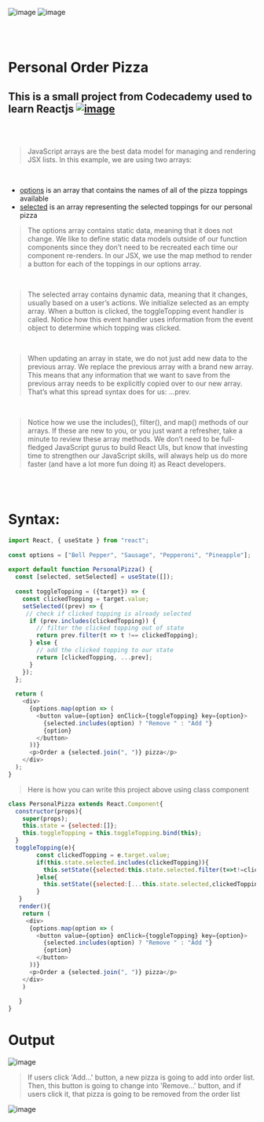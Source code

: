  ![image](https://img.shields.io/badge/JavaScript-black?style=for-the-badge&logo=javascript)  ![image](https://img.shields.io/badge/ReactJS-black?style=for-the-badge&logo=react)
 
 <br><br>

# Personal Order Pizza
##        This is a small project from Codecademy used to learn Reactjs [![image](https://user-images.githubusercontent.com/82598726/175697552-f960b057-9e97-4c3e-a3e2-f2b5f7876de9.png)](https://www.codecademy.com/courses/react-101/lessons/the-state-hook/exercises/arrays-in-state)


<br><br>

> JavaScript arrays are the best data model for managing and rendering JSX lists. In this example, we are using two arrays: 

<br>

- [options](https://www.codecademy.com/courses/react-101/lessons/the-state-hook/exercises/arrays-in-state) is an array that contains the names of all of the pizza toppings available
- [selected](https://www.codecademy.com/courses/react-101/lessons/the-state-hook/exercises/arrays-in-state) is an array representing the selected toppings for our personal pizza


> The options array contains static data, meaning that it does not change. We like to define static data models outside of our function components since they don’t need to be recreated each time our component re-renders. In our JSX, we use the map method to render a button for each of the toppings in our options array.

<br>

> The selected array contains dynamic data, meaning that it changes, usually based on a user’s actions. We initialize selected as an empty array. When a button is clicked, the toggleTopping event handler is called. Notice how this event handler uses information from the event object to determine which topping was clicked.

<br>

> When updating an array in state, we do not just add new data to the previous array. We replace the previous array with a brand new array. This means that any information that we want to save from the previous array needs to be explicitly copied over to our new array. That’s what this spread syntax does for us: ...prev.

<br>

> Notice how we use the includes(), filter(), and map() methods of our arrays. If these are new to you, or you just want a refresher, take a minute to review these array methods. We don’t need to be full-fledged JavaScript gurus to build React UIs, but know that investing time to strengthen our JavaScript skills, will always help us do more faster (and have a lot more fun doing it) as React developers.


<br>

<br>

# Syntax:

```javascript
import React, { useState } from "react";
 
const options = ["Bell Pepper", "Sausage", "Pepperoni", "Pineapple"];
 
export default function PersonalPizza() {
  const [selected, setSelected] = useState([]);
 
  const toggleTopping = ({target}) => {
    const clickedTopping = target.value;
    setSelected((prev) => {
     // check if clicked topping is already selected
      if (prev.includes(clickedTopping)) {
        // filter the clicked topping out of state
        return prev.filter(t => t !== clickedTopping);
      } else {
        // add the clicked topping to our state
        return [clickedTopping, ...prev];
      }
    });
  };
 
  return (
    <div>
      {options.map(option => (
        <button value={option} onClick={toggleTopping} key={option}>
          {selected.includes(option) ? "Remove " : "Add "}
          {option}
        </button>
      ))}
      <p>Order a {selected.join(", ")} pizza</p>
    </div>
  );
}
```


> Here is how you can write this project above using class component

```javascript
class PersonalPizza extends React.Component{
  constructor(props){
    super(props);
    this.state = {selected:[]};
    this.toggleTopping = this.toggleTopping.bind(this);
  }
  toggleTopping(e){
        const clickedTopping = e.target.value;
        if(this.state.selected.includes(clickedTopping)){
          this.setState({selected:this.state.selected.filter(t=>t!=clickedTopping)});
        }else{
          this.setState({selected:[...this.state.selected,clickedTopping]})
        }
   }
   render(){
    return (
     <div>
      {options.map(option => (
        <button value={option} onClick={toggleTopping} key={option}>
          {selected.includes(option) ? "Remove " : "Add "}
          {option}
        </button>
      ))}
      <p>Order a {selected.join(", ")} pizza</p>
    </div>
    )
 
   }
}
```


# Output

![image](https://user-images.githubusercontent.com/82598726/176244947-9d54d668-c309-4cc3-bfd5-6b84f68d1cfe.png)

> If users click 'Add...' button, a new pizza is going to add into order list. Then, this button is going to change into 'Remove...' button, and if users click it, that pizza is going to be removed from the order list

![image](https://user-images.githubusercontent.com/82598726/176245361-6f36fa82-3489-4407-93a3-c58d67c6d260.png)


